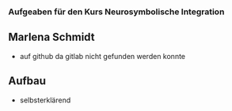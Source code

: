 ### Aufgeaben für den Kurs Neurosymbolische Integration
## Marlena Schmidt

- auf github da gitlab nicht gefunden werden konnte

## Aufbau

- selbsterklärend

